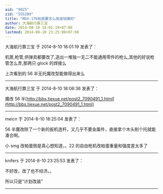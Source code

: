 ```yaml
---
aid: "9025"
zid: "555289"
title: "MGV-176到底要怎么改成怕弹的"
author: 大海航行靠三宝
date: 2014-08-10 18:01:19+07:00
lastmod: 2014-08-10 23:25:00+07:00
---
```


大海航行靠三宝 于 2014-8-10 18:01:19 发表了：

机匣,枪管,供弹具都要改了,造出一堆独一无二不能通用零件的枪么,其他的好说枪管怎么弄,那两只 glock 的焊接么

上次看到的 56 半无托魔改型能做得出来么

---

大海航行靠三宝 于 2014-8-10 18:06:36 发表了：

魔改 56 半[http://bbs.tiexue.net/post2_7090491_1.html](http://bbs.tiexue.net/post2_7090491_1.html)

---

meicn 于 2014-8-10 18:25:04 发表了：

56 半魔改除了一个新的扳机连杆，又几乎不要金属件，直接拿个木头削个托就能凑合啊。

小 smg 改帕蛋倒是真心想知道，。22 的自由枪机改帕蛋重量和强度差太多了

---

knifers 于 2014-8-10 23:25:53 发表了：

不好改，改了也不经济。。

所以只是“计划改装”

---
